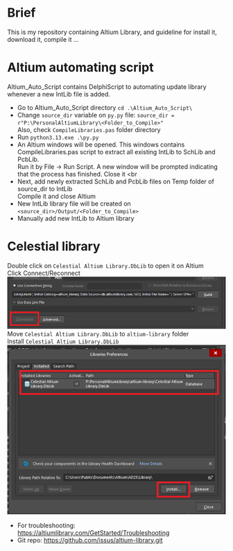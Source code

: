 # Brief
This is my repository containing Altium Library, and guideline for install it, download it, compile it ...<br>
# Altium automating script
Altium_Auto_Script contains DelphiScript to automating update library whenever a new IntLib file is added. <br>
+ Go to Altium_Auto_Script directory ```cd .\Altium_Auto_Script\ ```
+ Change ```source_dir``` variable on ```py.py``` file: ```source_dir = r"P:\PersonalAltiumLibrary\<Folder_to_Compile>"```<br>
  Also, check ```CompileLibraries.pas``` folder directory<br>
+ Run ```python3.13.exe .\py.py```
+ An Altium windows will be opened. This windows contains CompileLibraries.pas script to extract all existing IntLib to SchLib and PcbLib.<br>
    Run it by File -> Run Script. A new window will be prompted indicating that the process has finished. Close it <br  
+ Next, add newly extracted SchLib and PcbLib files on Temp folder of source_dir to IntLib<br>
  Compile it and close Altium
+ New IntLib library file will be created on ```<source_dir>/Output/<Folder_to_Compile>```
+ Manually add new IntLib to Altium library
# Celestial library
Double click on ```Celestial Altium Library.DbLib``` to open it on Altium<br>
Click Connect/Reconnect<br>
![Connect](images/Connect.png)<br>
Move ```Celestial Altium Library.DbLib``` to ```altium-library``` folder<br>
Install ```Celestial Altium Library.DbLib```<br>
![Connect](images/Install.png)<br>
+ For troubleshooting: https://altiumlibrary.com/GetStarted/Troubleshooting
+ Git repo: https://github.com/issus/altium-library.git
